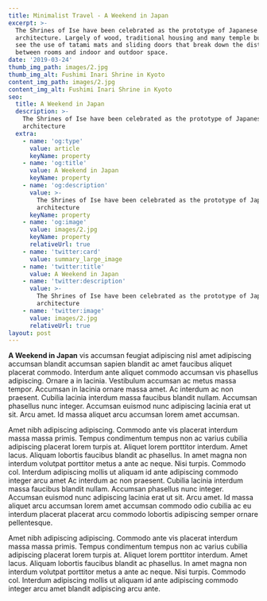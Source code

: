 ```yaml
---
title: Minimalist Travel - A Weekend in Japan
excerpt: >-
  The Shrines of Ise have been celebrated as the prototype of Japanese
  architecture. Largely of wood, traditional housing and many temple buildings
  see the use of tatami mats and sliding doors that break down the distinction
  between rooms and indoor and outdoor space.
date: '2019-03-24'
thumb_img_path: images/2.jpg
thumb_img_alt: Fushimi Inari Shrine in Kyoto
content_img_path: images/2.jpg
content_img_alt: Fushimi Inari Shrine in Kyoto
seo:
  title: A Weekend in Japan
  description: >-
    The Shrines of Ise have been celebrated as the prototype of Japanese
    architecture
  extra:
    - name: 'og:type'
      value: article
      keyName: property
    - name: 'og:title'
      value: A Weekend in Japan
      keyName: property
    - name: 'og:description'
      value: >-
        The Shrines of Ise have been celebrated as the prototype of Japanese
        architecture
      keyName: property
    - name: 'og:image'
      value: images/2.jpg
      keyName: property
      relativeUrl: true
    - name: 'twitter:card'
      value: summary_large_image
    - name: 'twitter:title'
      value: A Weekend in Japan
    - name: 'twitter:description'
      value: >-
        The Shrines of Ise have been celebrated as the prototype of Japanese
        architecture
    - name: 'twitter:image'
      value: images/2.jpg
      relativeUrl: true
layout: post
---
```


**A Weekend in Japan** vis accumsan feugiat adipiscing nisl amet adipiscing accumsan blandit accumsan sapien blandit ac amet faucibus aliquet placerat commodo. Interdum ante aliquet commodo accumsan vis phasellus adipiscing. Ornare a in lacinia. Vestibulum accumsan ac metus massa tempor. Accumsan in lacinia ornare massa amet. Ac interdum ac non praesent. Cubilia lacinia interdum massa faucibus blandit nullam. Accumsan phasellus nunc integer. Accumsan euismod nunc adipiscing lacinia erat ut sit. Arcu amet. Id massa aliquet arcu accumsan lorem amet accumsan.

Amet nibh adipiscing adipiscing. Commodo ante vis placerat interdum massa massa primis. Tempus condimentum tempus non ac varius cubilia adipiscing placerat lorem turpis at. Aliquet lorem porttitor interdum. Amet lacus. Aliquam lobortis faucibus blandit ac phasellus. In amet magna non interdum volutpat porttitor metus a ante ac neque. Nisi turpis. Commodo col. Interdum adipiscing mollis ut aliquam id ante adipiscing commodo integer arcu amet Ac interdum ac non praesent. Cubilia lacinia interdum massa faucibus blandit nullam. Accumsan phasellus nunc integer. Accumsan euismod nunc adipiscing lacinia erat ut sit. Arcu amet. Id massa aliquet arcu accumsan lorem amet accumsan commodo odio cubilia ac eu interdum placerat placerat arcu commodo lobortis adipiscing semper ornare pellentesque.

Amet nibh adipiscing adipiscing. Commodo ante vis placerat interdum massa massa primis. Tempus condimentum tempus non ac varius cubilia adipiscing placerat lorem turpis at. Aliquet lorem porttitor interdum. Amet lacus. Aliquam lobortis faucibus blandit ac phasellus. In amet magna non interdum volutpat porttitor metus a ante ac neque. Nisi turpis. Commodo col. Interdum adipiscing mollis ut aliquam id ante adipiscing commodo integer arcu amet blandit adipiscing arcu ante.
